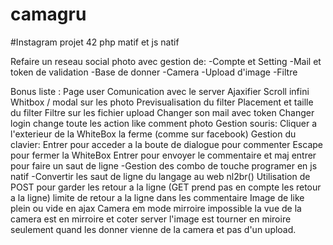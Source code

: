 # camagru
#Instagram projet 42 php matif et js natif

Refaire un reseau social photo avec gestion de:
 -Compte et Setting
 -Mail et token de validation
 -Base de donner 
 -Camera 
 -Upload d'image
 -Filtre

Bonus liste : 
Page user
Comunication avec le server Ajaxifier
Scroll infini
Whitbox / modal sur les photo
Previsualisation du filter
Placement et taille du filter
Filtre sur les fichier upload
Changer son mail avec token
Changer login change toute les action like comment photo
Gestion souris:
	Cliquer a l'exterieur de la WhiteBox la ferme (comme sur facebook)
Gestion du clavier:
	Entrer pour acceder a la boute de dialogue pour commenter
	Escape pour fermer la WhiteBox
	Entrer pour envoyer le commentaire et maj entrer pour faire un saut de ligne
		-Gestion des combo de touche programer en js natif
		-Convertir les saut de ligne du langage au web nl2br() 
		Utilisation de POST pour garder les retour a la ligne (GET prend pas en compte les retour a la ligne)
		limite de retour a la ligne dans les commentaire
Image de like plein ou vide en ajax
Camera em mode mirroire impossible la vue de la camera est en mirroire et coter server l'image est tourner en miroire 
seulement quand les donner vienne de la camera et pas d'un upload.
